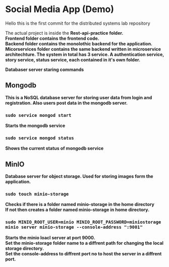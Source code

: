 # Social Media App (Demo)
Hello this is the first commit for the distributed systems lab repository

The actual project is inside the <strong>Rest-api-practice<strong> folder.<br>
Frontend folder contains the frontend code. <br>
Backend folder contains the monolothic backend for the application. <br>
Micorservices folder contains the same backend written in microservice architechture. The system in total has 3 service. A authentication service, story service, status service, each contained in it's own folder.

Databaser server staring commands

## Mongodb
This is a NoSQL database server for storing user data from login and registration. Also users post data in the mongodb server.

### `sudo service mongod start` 
Starts the mongodb service
### `sudo service mongod status`
Shows the current status of mongodb service

## MinIO
Database server for object storage. Used for storing images form the application.

### `sudo touch minio-storage`
Checks if there is a folder named minio-storage in the home directory <br>
If not then creates a folder named minio-storage in home directory.
### `sudo MINIO_ROOT_USER=minio MINIO_ROOT_PASSWORD=miniostorage minio server minio-storage --console-address ":9001"`
Starts the minio loacl server at port 9000. <br>
Set the minio-storage folder name to a diffrent path for changing the local storage directory. <br>
Set the console-address to diffrent port no to host the server in a diffrent port. 
